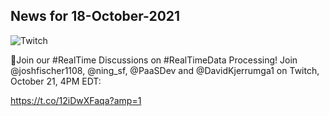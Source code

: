 ## News for 18-October-2021

![Twitch](https://pbs.twimg.com/media/FCAAeWrVQAIEdH-?format=jpg&name=small)

📣Join our #RealTime Discussions on #RealTimeData Processing!
Join @joshfischer1108, @ning_sf, @PaaSDev and @DavidKjerrumga1 on Twitch, October 21, 4PM EDT: 
 
https://t.co/12iDwXFaqa?amp=1


